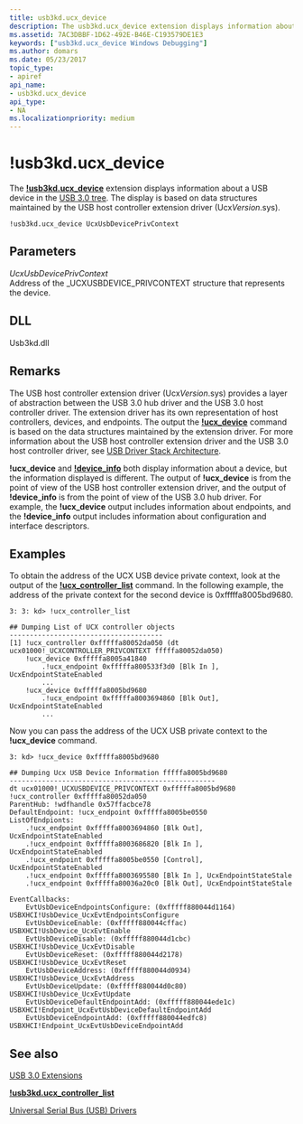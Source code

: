 ```yaml
---
title: usb3kd.ucx_device
description: The usb3kd.ucx_device extension displays information about a USB device in the USB 3.0 tree. The display is based on data structures maintained by UcxVersion.sys.
ms.assetid: 7AC3DBBF-1D62-492E-B46E-C193579DE1E3
keywords: ["usb3kd.ucx_device Windows Debugging"]
ms.author: domars
ms.date: 05/23/2017
topic_type:
- apiref
api_name:
- usb3kd.ucx_device
api_type:
- NA
ms.localizationpriority: medium
---
```


# !usb3kd.ucx\_device


The [**!usb3kd.ucx\_device**](-usb3kd-device-info.md) extension displays information about a USB device in the [USB 3.0 tree](usb-3-extensions.md#usb-3-tree). The display is based on data structures maintained by the USB host controller extension driver (Ucx*Version*.sys).

```dbgcmd
!usb3kd.ucx_device UcxUsbDevicePrivContext
```

## <span id="ddk__devobj_dbg"></span><span id="DDK__DEVOBJ_DBG"></span>Parameters


<span id="_______UcxUsbDevicePrivContext______"></span><span id="_______ucxusbdeviceprivcontext______"></span><span id="_______UCXUSBDEVICEPRIVCONTEXT______"></span> *UcxUsbDevicePrivContext*   
Address of the \_UCXUSBDEVICE\_PRIVCONTEXT structure that represents the device.

## <span id="DLL"></span><span id="dll"></span>DLL


Usb3kd.dll

Remarks
-------

The USB host controller extension driver (Ucx*Version*.sys) provides a layer of abstraction between the USB 3.0 hub driver and the USB 3.0 host controller driver. The extension driver has its own representation of host controllers, devices, and endpoints. The output the [**!ucx\_device**](-usb3kd-device-info.md) command is based on the data structures maintained by the extension driver. For more information about the USB host controller extension driver and the USB 3.0 host controller driver, see [USB Driver Stack Architecture](https://msdn.microsoft.com/library/windows/hardware/hh406256).

**!ucx\_device** and [**!device\_info**](-usb3kd-device-info.md) both display information about a device, but the information displayed is different. The output of **!ucx\_device** is from the point of view of the USB host controller extension driver, and the output of **!device\_info** is from the point of view of the USB 3.0 hub driver. For example, the **!ucx\_device** output includes information about endpoints, and the **!device\_info** output includes information about configuration and interface descriptors.

Examples
--------

To obtain the address of the UCX USB device private context, look at the output of the [**!ucx\_controller\_list**](-usb3kd-ucx-controller-list.md) command. In the following example, the address of the private context for the second device is 0xfffffa8005bd9680.

```dbgcmd
3: 3: kd> !ucx_controller_list

## Dumping List of UCX controller objects
--------------------------------------
[1] !ucx_controller 0xfffffa80052da050 (dt ucx01000!_UCXCONTROLLER_PRIVCONTEXT fffffa80052da050)
    !ucx_device 0xfffffa8005a41840
        .!ucx_endpoint 0xfffffa800533f3d0 [Blk In ], UcxEndpointStateEnabled
        ...
    !ucx_device 0xfffffa8005bd9680
        .!ucx_endpoint 0xfffffa8003694860 [Blk Out], UcxEndpointStateEnabled
        ...
```

Now you can pass the address of the UCX USB private context to the **!ucx\_device** command.

```dbgcmd
3: kd> !ucx_device 0xfffffa8005bd9680

## Dumping Ucx USB Device Information fffffa8005bd9680
---------------------------------------------------
dt ucx01000!_UCXUSBDEVICE_PRIVCONTEXT 0xfffffa8005bd9680
!ucx_controller 0xfffffa80052da050
ParentHub: !wdfhandle 0x57ffacbce78
DefaultEndpoint: !ucx_endpoint 0xfffffa8005be0550
ListOfEndpionts:
    .!ucx_endpoint 0xfffffa8003694860 [Blk Out], UcxEndpointStateEnabled
    .!ucx_endpoint 0xfffffa8003686820 [Blk In ], UcxEndpointStateEnabled
    .!ucx_endpoint 0xfffffa8005be0550 [Control], UcxEndpointStateEnabled
    .!ucx_endpoint 0xfffffa8003695580 [Blk In ], UcxEndpointStateStale
    .!ucx_endpoint 0xfffffa80036a20c0 [Blk Out], UcxEndpointStateStale

EventCallbacks:
    EvtUsbDeviceEndpointsConfigure: (0xfffff880044d1164) USBXHCI!UsbDevice_UcxEvtEndpointsConfigure
    EvtUsbDeviceEnable: (0xfffff880044cffac) USBXHCI!UsbDevice_UcxEvtEnable
    EvtUsbDeviceDisable: (0xfffff880044d1cbc) USBXHCI!UsbDevice_UcxEvtDisable
    EvtUsbDeviceReset: (0xfffff880044d2178) USBXHCI!UsbDevice_UcxEvtReset
    EvtUsbDeviceAddress: (0xfffff880044d0934) USBXHCI!UsbDevice_UcxEvtAddress
    EvtUsbDeviceUpdate: (0xfffff880044d0c80) USBXHCI!UsbDevice_UcxEvtUpdate
    EvtUsbDeviceDefaultEndpointAdd: (0xfffff880044ede1c) USBXHCI!Endpoint_UcxEvtUsbDeviceDefaultEndpointAdd
    EvtUsbDeviceEndpointAdd: (0xfffff880044edfc8) USBXHCI!Endpoint_UcxEvtUsbDeviceEndpointAdd
```

## <span id="see_also"></span>See also


[USB 3.0 Extensions](usb-3-extensions.md)

[**!usb3kd.ucx\_controller\_list**](-usb3kd-ucx-controller-list.md)

[Universal Serial Bus (USB) Drivers](https://go.microsoft.com/fwlink/p?LinkID=227351)

 

 







